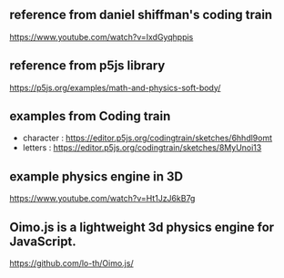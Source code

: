 

## reference from daniel shiffman's coding train

https://www.youtube.com/watch?v=IxdGyqhppis

## reference from p5js library

https://p5js.org/examples/math-and-physics-soft-body/


## examples from Coding train

- character : https://editor.p5js.org/codingtrain/sketches/6hhdl9omt
- letters : https://editor.p5js.org/codingtrain/sketches/8MyUnoi13

## example physics engine in 3D 
https://www.youtube.com/watch?v=Ht1JzJ6kB7g


## Oimo.js is a lightweight 3d physics engine for JavaScript.
https://github.com/lo-th/Oimo.js/
